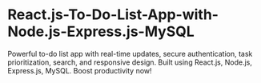 # React.js-To-Do-List-App-with-Node.js-Express.js-MySQL
Powerful to-do list app with real-time updates, secure authentication, task prioritization, search, and responsive design. Built using React.js, Node.js, Express.js, MySQL. Boost productivity now!

